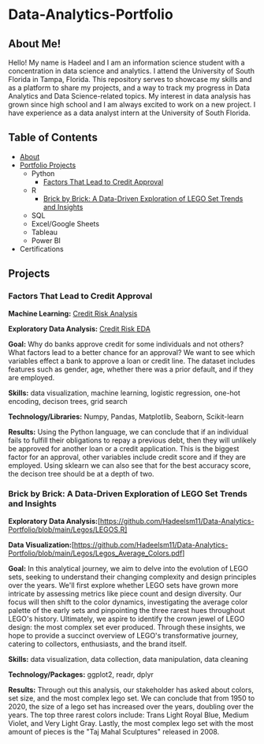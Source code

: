 # Data-Analytics-Portfolio
## About Me!
Hello! My name is Hadeel and I am an information science student with a concentration in data science and analytics. I attend the University of South Florida in Tampa, Florida. This repository serves to showcase my skills and as a platform to share my projects, and a way to track my progress in Data Analytics and Data Science-related topics. My interest in data analysis has grown since high school and I am always excited to work on a new project. I have experience as a data analyst intern at the University of South Florida. 

## Table of Contents
* [About](https://github.com/Hadeelsm11/Data-Analytics-Portfolio/blob/main/README.md#about-me)
* [Portfolio Projects](https://github.com/Hadeelsm11/Data-Analytics-Portfolio/blob/main/README.md#projects)
  * Python
    * [Factors That Lead to Credit Approval](https://github.com/Hadeelsm11/Data-Analytics-Portfolio/blob/main/README.md#factors-that-lead-to-credit-approval)
  * R
    * [Brick by Brick: A Data-Driven Exploration of LEGO Set Trends and Insights](https://github.com/Hadeelsm11/Data-Analytics-Portfolio/tree/main/Legos)
  * SQL
  * Excel/Google Sheets
  * Tableau
  * Power BI
* Certifications

## Projects

### Factors That Lead to Credit Approval
**Machine Learning:** [Credit Risk Analysis](https://github.com/Hadeelsm11/Data-Analytics-Portfolio/blob/main/Credit%20Risk%20Analysis/cred_risk_updated.ipynb) 

**Exploratory Data Analysis:** [Credit Risk EDA](https://github.com/Hadeelsm11/Data-Analytics-Portfolio/blob/main/Credit%20Risk%20Analysis/cred_risk_EDA.ipynb)

**Goal:** Why do banks approve credit for some individuals and not others? What factors lead to a better chance for an approval? We want to see which variables effect a bank to approve a loan or credit line. The dataset includes features such as gender, age, whether there was a prior default, and if they are employed. 

**Skills:** data visualization, machine learning, logistic regression, one-hot encoding, decison trees, grid search

**Technology/Libraries:** Numpy, Pandas, Matplotlib, Seaborn, Scikit-learn

**Results:** Using the Python language, we can conclude that if an individual fails to fulfill their obligations to repay a previous debt, then they will unlikely be approved for another loan or a credit application. This is the biggest factor for an approval, other variables include credit score and if they are employed. Using sklearn we can also see that for the best accuracy score, the decison tree should be at a depth of two. 

### Brick by Brick: A Data-Driven Exploration of LEGO Set Trends and Insights
**Exploratory Data Analysis:**[https://github.com/Hadeelsm11/Data-Analytics-Portfolio/blob/main/Legos/LEGOS.R]

**Data Visualization:**[https://github.com/Hadeelsm11/Data-Analytics-Portfolio/blob/main/Legos/Legos_Average_Colors.pdf]

**Goal:** In this analytical journey, we aim to delve into the evolution of LEGO sets, seeking to understand their changing complexity and design principles over the years. We'll first explore whether LEGO sets have grown more intricate by assessing metrics like piece count and design diversity. Our focus will then shift to the color dynamics, investigating the average color palette of the early sets and pinpointing the three rarest hues throughout LEGO's history. Ultimately, we aspire to identify the crown jewel of LEGO design: the most complex set ever produced. Through these insights, we hope to provide a succinct overview of LEGO's transformative journey, catering to collectors, enthusiasts, and the brand itself.

**Skills:** data visualization, data collection, data manipulation, data cleaning

**Technology/Packages:** ggplot2, readr, dplyr

**Results:** Through out this analysis, our stakeholder has asked about colors, set size, and the most complex lego set. We can conclude that from 1950 to 2020, the size of a lego set has increased over the years, doubling over the years. The top three rarest colors include: Trans Light Royal Blue, Medium Violet, and Very Light Gray. Lastly, the most complex lego set with the most amount of pieces is the "Taj Mahal Sculptures" released in 2008. 
